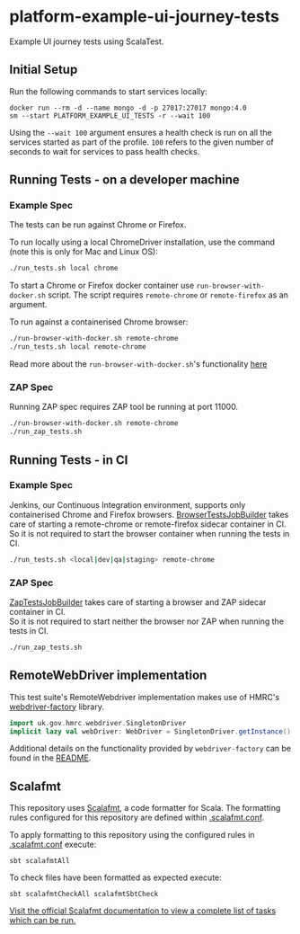 platform-example-ui-journey-tests
==============

Example UI journey tests using ScalaTest. 

## Initial Setup
Run the following commands to start services locally:

    docker run --rm -d --name mongo -d -p 27017:27017 mongo:4.0
    sm --start PLATFORM_EXAMPLE_UI_TESTS -r --wait 100

Using the `--wait 100` argument ensures a health check is run on all the services started as part of the profile. `100` refers to the given number of seconds to wait for services to pass health checks.

## Running Tests - on a developer machine

### Example Spec
The tests can be run against Chrome or Firefox.
 
To run locally using a local ChromeDriver installation, use the command (note this is only for Mac and Linux OS):

```bash
./run_tests.sh local chrome
```

To start a Chrome or Firefox docker container use `run-browser-with-docker.sh` script. The script requires 
`remote-chrome` or `remote-firefox` as an argument. 

To run against a containerised Chrome browser:

```bash
./run-browser-with-docker.sh remote-chrome 
./run_tests.sh local remote-chrome
```
Read more about the `run-browser-with-docker.sh`'s functionality [here](run-browser-with-docker.sh)


### ZAP Spec
Running ZAP spec requires ZAP tool be running at port 11000. 

```bash
./run-browser-with-docker.sh remote-chrome 
./run_zap_tests.sh 
```

## Running Tests - in CI 
### Example Spec
Jenkins, our Continuous Integration environment, supports only containerised Chrome and Firefox browsers.
 [BrowserTestsJobBuilder](https://github.com/hmrc/build-jobs/blob/master/src/main/groovy/uk/gov/hmrc/buildjobs/domain/builder/BrowserTestsJobBuilder.groovy)
 takes care of starting a remote-chrome or remote-firefox sidecar container in CI.  
 So it is not required to start the browser container when running the tests in CI.   
    
```bash
./run_tests.sh <local|dev|qa|staging> remote-chrome
```

### ZAP Spec
 [ZapTestsJobBuilder](https://github.com/hmrc/build-jobs/blob/master/src/main/groovy/uk/gov/hmrc/buildjobs/domain/builder/ZapTestsJobBuilder.groovy)
 takes care of starting a browser and ZAP sidecar container in CI.  
 So it is not required to start neither the browser nor ZAP when running the tests in CI.   

 ```bash 
 ./run_zap_tests.sh 
 ```

## RemoteWebDriver implementation
This test suite's RemoteWebdriver implementation makes use of HMRC's [webdriver-factory](https://github.com/hmrc/webdriver-factory) library.  

```scala 
import uk.gov.hmrc.webdriver.SingletonDriver      
implicit lazy val webDriver: WebDriver = SingletonDriver.getInstance()
```

Additional details on the functionality provided by `webdriver-factory` can be found in the [README](https://github.com/hmrc/webdriver-factory/blob/master/README.md).


## Scalafmt
 This repository uses [Scalafmt](https://scalameta.org/scalafmt/), a code formatter for Scala. The formatting rules configured for this repository are defined within [.scalafmt.conf](.scalafmt.conf).
 
 To apply formatting to this repository using the configured rules in [.scalafmt.conf](.scalafmt.conf) execute:
 
 ```
 sbt scalafmtAll
 ```
 
 To check files have been formatted as expected execute:
 
 ```
 sbt scalafmtCheckAll scalafmtSbtCheck
 ```

[Visit the official Scalafmt documentation to view a complete list of tasks which can be run.](https://scalameta.org/scalafmt/docs/installation.html#task-keys)
